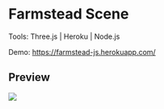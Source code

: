 # Farmstead Scene 

Tools: Three.js | Heroku | Node.js

Demo: https://farmstead-js.herokuapp.com/

## Preview
<img src="https://github.com/SaraAkmal/Farmstead-Nodejs/blob/master/public/js/sprites/farmstead.gif"/>
